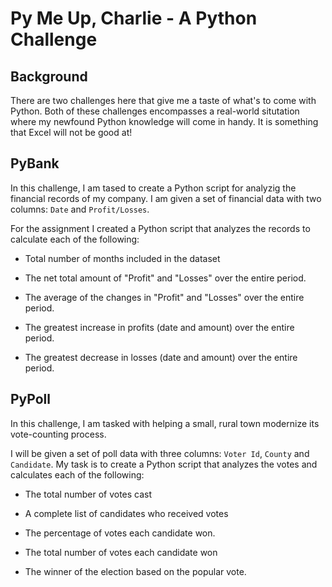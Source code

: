 # Py Me Up, Charlie - A Python Challenge



## Background

There are two challenges here that give me a taste of what's to come with Python.
Both of these challenges encompasses a real-world situtation where my newfound Python knowledge will come in handy.  It is something that Excel will not be good at!


## PyBank

In this challenge, I am tased to create a Python script for analyzig the financial records of my company.
I am given a set of financial data with two columns: `Date` and `Profit/Losses`.

For the assignment I created a Python script that analyzes the records to calculate each of the following:

 - Total number of months included in the dataset

 - The net total amount of "Profit" and "Losses" over the entire period.

 - The average of the changes in "Profit" and "Losses" over the entire period.

 - The greatest increase in profits (date and amount) over the entire period.

 - The greatest decrease in losses (date and amount) over the entire period.

## PyPoll

In this challenge, I am tasked with helping a small, rural town modernize its vote-counting process.

I will be given a set of poll data with three columns: `Voter Id`, `County` and `Candidate`.  My task is to create a Python script that analyzes the votes and calculates each of the following:

 - The total number of votes cast

 - A complete list of candidates who received votes

 - The percentage of votes each candidate won.

 - The total number of votes each candidate won

 - The winner of the election based on the popular vote.

